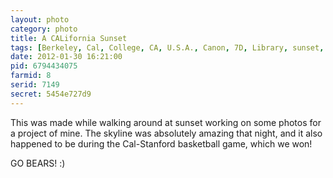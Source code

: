 ```yaml
---
layout: photo
category: photo
title: A CALifornia Sunset
tags: [Berkeley, Cal, College, CA, U.S.A., Canon, 7D, Library, sunset, UCB, cycomachead, night, UC, trees, Michael Ball, UC Berkeley, Canon 7D, landscape, Caon EF 70-200 f2.8L IS, HDR, HDRI, 1, Doe, ]
date: 2012-01-30 16:21:00
pid: 6794434075
farmid: 8
serid: 7149
secret: 5454e727d9
---
```


This was made while walking around at sunset working on some photos for a project of mine. The skyline was absolutely amazing that night, and it also happened to be during the Cal-Stanford basketball game, which we won!

GO BEARS! :)
